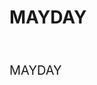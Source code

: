 # MAYDAY

<html>   
<body background="http://i.imgur.com/pqK80.png">
<head>        <bgsound src="1.mp3" loop="-1">     <p class="title" span="" style="font-size:20px"><l>MAYDAY</l></p>     <br> <style>       
</head> <body> 
<body background=http://i.imgur.com/pqK80.png >
<blockquote> 
<span>hh</span> <ul>  
<li><font color="blue">穿過了</font> <li><font color="blue">搖滾或糖霜 媚俗或理想 批判或傳唱 道路上</font>  <li><font color="blue">只能看遠方 最遠的地方 應許的他方 不停衝撞</font> <li><font color="blue">看過多少臉龐 飛過多少異鄉</font><li><font color="blue">少年早已蒼茫 回頭望 我在何方 </font></ul> 
</blockquote>          
<a href="http://www.bin-music.com/cn/artist1.html"> 跳至mayday網站</a><br>    
<div id="clickme">
 Click here
</div>
<img src="https://img.piaoniu.com/content/b3b8a0b6e8291459191ee1e5f49e2856c47554cb.jpg">

</body> </html>
